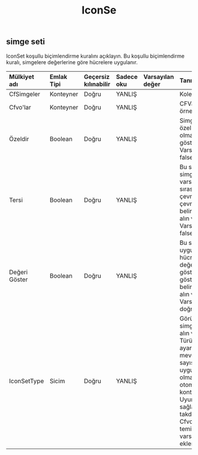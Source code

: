 ﻿---
title: IconSe
second_title: Aspose.Cells Cloud Documen
type: docs
url: /tr/specification/model/iconset/
description: "Aspose.Cells Bulut modeli spesifikasyonu: IconSet. Açma, oluşturma, düzenleme, bölme, birleştirme, karşılaştırma ve dönüştürme gibi özelliklerle Excel ve diğer elektronik tablo belgelerini zahmetsizce yönetin"
kwords: Excel, Office, Elektronik Tablo, Cloud REST API, IconSet
weight: 50
---
## **simge seti**

IconSet koşullu biçimlendirme kuralını açıklayın. Bu koşullu biçimlendirme kuralı, simgelere değerlerine göre hücrelere uygulanır.

| Mülkiyet adı| Emlak Tipi| Geçersiz kılınabilir| Sadece oku| Varsayılan değer| Tanım|
|:- |:- |:- |:- |:- |:- |
| CfSimgeler| Konteyner| Doğru| YANLIŞ|| Koleksiyondan alın|
| Cfvo'lar| Konteyner| Doğru| YANLIŞ|| CFValueObjects örneğini alın.|
| Özeldir| Boolean| Doğru| YANLIŞ|| Simge kümesinin özel olup olmadığını gösterir. Varsayılan değer false'tur.|
| Tersi| Boolean| Doğru| YANLIŞ|| Bu simge setindeki simgelerin varsayılan sırasının tersine çevrilip çevrilmeyeceğini belirten bayrağı alın veya ayarlayın. Varsayılan değer false'tur.|
| Değeri Göster| Boolean| Doğru| YANLIŞ|| Bu simge setinin uygulandığı hücrelerin değerlerinin gösterilip gösterilmeyeceğini belirten bayrağı alın veya ayarlayın. Varsayılan değer doğrudur.|
| IconSetType| Sicim| Doğru| YANLIŞ|| Görüntülenecek simge seti türünü alın veya ayarlayın. Türün ayarlanması, mevcut Cfvos sayısının yeni türe uygun olup olmadığını otomatik olarak kontrol edecektir. Uyum sağlanmadığı takdirde eski Cfvo'lar temizlenecek ve varsayılan Cfvo'lar eklenecektir.|

